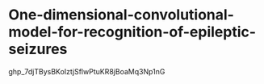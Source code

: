 # One-dimensional-convolutional-model-for-recognition-of-epileptic-seizures

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
